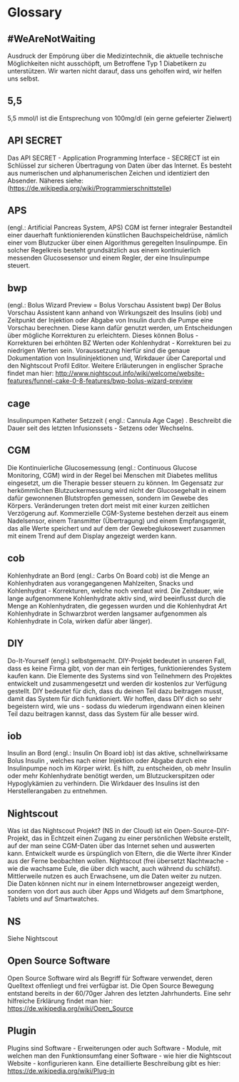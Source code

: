 # Glossary

## #WeAreNotWaiting

Ausdruck der Empörung über die Medizintechnik, die aktuelle technische Möglichkeiten nicht ausschöpft, um Betroffene Typ 1 Diabetikern zu unterstützen.
Wir warten nicht darauf, dass uns geholfen wird, wir helfen uns selbst.

## 5,5

5,5 mmol/l ist die Entsprechung von 100mg/dl (ein gerne gefeierter Zielwert)

## API SECRET

Das API SECRET - Application Programming Interface - SECRECT ist ein Schlüssel zur sicheren Übertragung von Daten über das Internet. Es besteht aus numerischen und alphanumerischen Zeichen und identiziert den Absender. Näheres siehe:(https://de.wikipedia.org/wiki/Programmierschnittstelle) 

## APS

(engl.: Artificial Pancreas System, APS) CGM ist ferner integraler Bestandteil einer dauerhaft funktionierenden künstlichen Bauchspeicheldrüse, nämlich einer vom Blutzucker über einen Algorithmus geregelten Insulinpumpe. Ein solcher Regelkreis besteht grundsätzlich aus einem kontinuierlich messenden Glucosesensor und einem Regler, der eine Insulinpumpe steuert.

## bwp

(engl.: Bolus Wizard Preview =  Bolus Vorschau Assistent bwp) Der Bolus Vorschau Assistent kann anhand von Wirkungszeit des Insulins (iob) und Zeitpunkt der Injektion oder Abgabe von Insulin durch die Pumpe eine Vorschau berechnen. Diese kann dafür genutzt werden, um Entscheidungen über mögliche Korrekturen zu erleichtern. 
Dieses können Bolus - Korrekturen bei erhöhten BZ Werten oder Kohlenhydrat - Korrekturen bei zu niedrigen Werten sein.
Voraussetzung hierfür sind die genaue Dokumentation von Insulininjektionen und, Wirkdauer über Careportal und den Nightscout Profil Editor.
Weitere Erläuterungen in englischer Sprache  findet man hier: 
http://www.nightscout.info/wiki/welcome/website-features/funnel-cake-0-8-features/bwp-bolus-wizard-preview

## cage

Insulinpumpen Katheter Setzzeit ( engl.: Cannula Age Cage) . Beschreibt die Dauer seit des letzten Infusionssets - Setzens oder Wechselns.

## CGM

 Die Kontinuierliche Glucosemessung (engl.: Continuous Glucose Monitoring, CGM) wird in der Regel bei Menschen mit Diabetes mellitus eingesetzt, um die Therapie besser steuern zu können. Im Gegensatz zur herkömmlichen Blutzuckermessung wird nicht der Glucosegehalt in einem dafür gewonnenen  Blutstropfen gemessen, sondern im Gewebe des Körpers. Veränderungen treten dort meist mit einer kurzen zeitlichen Verzögerung auf. 
 Kommerzielle CGM-Systeme bestehen derzeit aus einem Nadelsensor, einem Transmitter (Übertragung) und einem Empfangsgerät, das alle Werte speichert und auf dem der Gewebeglukosewert zusammen mit einem Trend auf dem Display angezeigt werden kann. 

## cob

Kohlenhydrate an Bord (engl.: Carbs On Board cob)  ist die Menge an Kohlenhydraten aus vorangegangenen Mahlzeiten, Snacks und Kohlenhydrat - Korrekturen, welche noch verdaut wird. Die Zeitdauer, wie lange aufgenommene Kohlenhydrate aktiv sind, wird beeinflusst durch die Menge an Kohlenhydraten, die gegessen wurden und die Kohlenhydrat Art Kohlenhydrate in Schwarzbrot werden langsamer aufgenommen als Kohlenhydrate in Cola, wirken dafür aber länger).  

## DIY

Do-It-Yourself (engl.) selbstgemacht. DIY-Projekt bedeutet in unseren Fall, dass es keine Firma gibt, von der man ein fertiges, funktionierendes System kaufen kann. Die Elemente des Systems sind von Teilnehmern des Projektes entwickelt und zusammengesetzt und werden dir kostenlos zur Verfügung gestellt. DIY bedeutet für dich, dass du deinen Teil dazu beitragen musst, damit das System für dich funktioniert. Wir hoffen, dass DIY dich so sehr begeistern wird, wie uns - sodass du wiederum irgendwann einen kleinen Teil dazu beitragen kannst, dass das System für alle besser wird.

## iob

Insulin an Bord (engl.: Insulin On Board iob) ist das aktive, schnellwirksame Bolus  Insulin , welches nach einer Injektion oder Abgabe durch eine Insulinpumpe noch im Körper wirkt. Es hilft, zu entscheiden, ob mehr Insulin oder mehr Kohlenhydrate benötigt werden, um Blutzuckerspitzen oder Hypoglykämien zu verhindern. Die Wirkdauer des Insulins ist den Herstellerangaben zu entnehmen.

## Nightscout

Was ist das Nightscout Projekt? (NS in der Cloud) ist ein Open-Source-DIY-Projekt, das in Echtzeit einen Zugang zu einer persönlichen Website erstellt, auf der man seine CGM-Daten über das Internet sehen und auswerten kann. Entwickelt wurde es ürspünglich von Eltern, die die Werte ihrer Kinder aus der Ferne beobachten wollen. Nightscout (frei übersetzt Nachtwache - wie die wachsame Eule, die über dich wacht, auch während du schläfst).  Mittlerweile nutzen es auch Erwachsene, um die Daten weiter zu nutzen. Die Daten können nicht nur in einem Internetbrowser angezeigt werden, sondern von dort aus auch über Apps und Widgets auf dem Smartphone, Tablets und auf Smartwatches. 

## NS

Siehe Nightscout

## Open Source Software

Open Source Software wird als Begriff für Software verwendet, deren Quelltext offenliegt und frei verfügbar ist. Die Open Source Bewegung entstand bereits in der 60/70ger Jahren des letzten Jahrhunderts. Eine sehr hilfreiche Erklärung findet man hier: https://de.wikipedia.org/wiki/Open_Source

## Plugin

Plugins sind Software - Erweiterungen oder auch Software - Module, mit welchen man den Funktionsumfang einer Software - wie hier die Nightscout Website - konfigurieren kann. Eine detaillierte Beschreibung gibt es hier: https://de.wikipedia.org/wiki/Plug-in